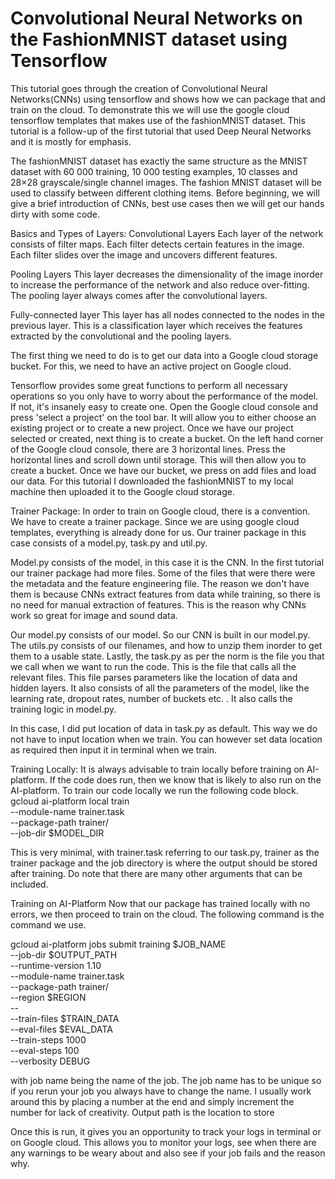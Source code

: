 # Convolutional Neural Networks on the FashionMNIST dataset using Tensorflow

This tutorial goes through the creation of Convolutional Neural Networks(CNNs) using tensorflow and shows how we can package that and train on the cloud. To demonstrate this we will use the google cloud tensorflow templates that makes use of the fashionMNIST dataset. This tutorial is a follow-up of the first tutorial that used Deep Neural Networks and it is mostly for emphasis. 

The fashionMNIST dataset has exactly the same structure as the MNIST dataset with 60 000 training, 10 000 testing examples, 10 classes and 28×28 grayscale/single channel images. The fashion MNIST dataset will be used to classify between different clothing items. Before beginning, we will give a brief introduction of CNNs, best use cases then we will get our hands dirty with some code.

Basics and Types of Layers:
Convolutional Layers
Each layer of the network consists of filter maps. Each filter detects certain features in the image. Each filter slides over the image and uncovers different features. 

Pooling Layers
This layer decreases the dimensionality of the image inorder to increase the performance of the network and also reduce over-fitting. The pooling layer always comes after the convolutional layers.

Fully-connected layer
This layer has all nodes connected to the nodes in the previous layer. This is a classification layer which receives the features extracted by the convolutional and the pooling layers.

The first thing we need to do is to get our data into a Google cloud storage bucket. For this, we need to have an active project on Google cloud. 

Tensorflow provides some great functions to perform all necessary operations so you only have to worry about the performance of the model. If not, it's insanely easy to create one. Open the Google cloud console and press 'select a project' on the tool bar. It will allow you to either choose an existing project or to create a new project. Once we have our project selected or created, next thing is to create a bucket. On the left hand corner of the Google cloud console, there are 3 horizontal lines. Press the horizontal lines and scroll down until storage. This will then allow you to create a bucket. Once we have our bucket, we press on add files and load our data. For this tutorial I downloaded the fashionMNIST to my local machine then uploaded it to the Google cloud storage. 

Trainer Package:
In order to train on Google cloud, there is a convention. We have to create a trainer package. Since we are using google cloud templates, everything is already done for us. Our trainer package in this case consists of a model.py, task.py and util.py. 

Model.py consists of the model, in this case it is the CNN. In the first tutorial our trainer package had more files. Some of the files that were there were the metadata and the feature engineering file. The reason we don't have them is because CNNs extract features from data while training, so there is no need for manual extraction of features. This is the reason why CNNs work so great for image and sound data.

Our model.py consists of our model. So our CNN is built in our model.py. The utils.py consists of our filenames, and how to unzip them inorder to get them to a usable state. Lastly, the task.py as per the norm is the file you that we call when we want to run the code. This is the file that calls all the relevant files. This file parses parameters like the location of data and hidden layers. It also consists of all the parameters of the model, like the learning rate, dropout rates, number of buckets etc. .  It also calls the training logic in model.py.

In this case, I did put location of data in task.py as default. This way we do not have to input location when we train. You can however set data location as required then input it in terminal when we train. 

Training Locally:
It is always advisable to train locally before training on AI-platform. If the code does run, then we know that is likely to also run on the AI-platform. To train our code locally we run the following code block. 
 gcloud ai-platform local train     
 --module-name trainer.task     
 --package-path trainer/     
 --job-dir $MODEL_DIR 
 
This is very minimal, with trainer.task referring to our task.py, trainer as the trainer package and the job directory is where the output should be stored after training. Do note that there are many other arguments that can be included.

Training on AI-Platform
Now that our package has trained locally with no errors, we  then proceed to train on the cloud. The following command is the command we use.

gcloud ai-platform jobs submit training $JOB_NAME \
   --job-dir $OUTPUT_PATH \
   --runtime-version 1.10 \
   --module-name trainer.task \
   --package-path trainer/ \
   --region $REGION \
   -- \
   --train-files $TRAIN_DATA \
   --eval-files $EVAL_DATA \
   --train-steps 1000 \
   --eval-steps 100 \
   --verbosity DEBUG
   
   
with job name being the name of the job. The job name has to be unique so if you rerun your job you always have to change the name. I usually work around this by placing a number at the end and simply increment the number for lack of creativity. Output path is the location to store 

Once this is run, it gives you an opportunity to track your logs in terminal or on Google cloud. This allows you to monitor your logs, see when there are any warnings to be weary about and also see if your job fails and the reason why. 
